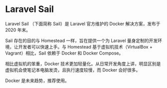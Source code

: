 # Laravel Sail

Laravel Sail （下面简称 Sail）是 Laravel 官方维护的 Docker 解决方案，发布于 2020 年末。

Sail 存在的目的与 Homestead 一样，旨在提供一个为 Laravel 量身定制的开发环境，让开发者可以快速上手。与 Homestead 基于虚拟机技术（VirtualBox + Vagrant）相比，Sail 依赖于 Docker 和 Docker Compose。

相比虚拟机的笨重，Docker 技术更加轻量化。从日常开发角度上讲，明显区别是虚拟机会使笔记本电脑发烫，且执行速度较慢，而 Docker 会好很多。

Docker 是未来趋势，推荐使用。